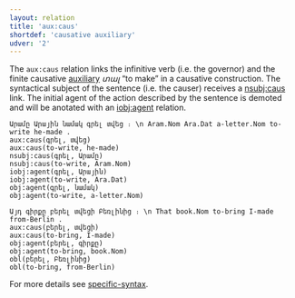 ```yaml
---
layout: relation
title: 'aux:caus'
shortdef: 'causative auxiliary'
udver: '2'
---
```


The `aux:caus` relation links the infinitive verb (i.e. the governor) and the finite causative [auxiliary](AUX) _տալ_ “to make” in a causative construction.
The syntactical subject of the sentence (i.e. the causer) receives a [nsubj:caus]() link.
The initial agent of the action described by the sentence is demoted and will be anotated with an [iobj:agent]() relation.

~~~ sdparse
Արամը Արային նամակ գրել տվեց ։ \n Aram.Nom Ara.Dat a-letter.Nom to-write he-made .
aux:caus(գրել, տվեց)
aux:caus(to-write, he-made)
nsubj:caus(գրել, Արամը)
nsubj:caus(to-write, Aram.Nom)
iobj:agent(գրել, Արային)
iobj:agent(to-write, Ara.Dat)
obj:agent(գրել, նամակ)
obj:agent(to-write, a-letter.Nom)
~~~ 

~~~ sdparse
Այդ գիրքը բերել տվեցի Բեռլինից ։ \n That book.Nom to-bring I-made from-Berlin .
aux:caus(բերել, տվեցի)
aux:caus(to-bring, I-made)
obj:agent(բերել, գիրքը)
obj:agent(to-bring, book.Nom)
obl(բերել, Բեռլինից)
obl(to-bring, from-Berlin)
~~~

For more details see [specific-syntax](http://universaldependencies.org/hy/overview/specific-syntax.html).
